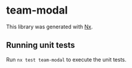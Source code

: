 # team-modal

This library was generated with [Nx](https://nx.dev).

## Running unit tests

Run `nx test team-modal` to execute the unit tests.
